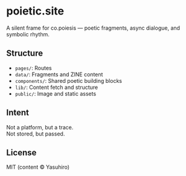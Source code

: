 # poietic.site

A silent frame for co.poiesis — poetic fragments, async dialogue, and symbolic rhythm.

## Structure

- `pages/`: Routes
- `data/`: Fragments and ZINE content
- `components/`: Shared poetic building blocks
- `lib/`: Content fetch and structure
- `public/`: Image and static assets

## Intent

Not a platform, but a trace.  
Not stored, but passed.

## License

MIT (content © Yasuhiro)